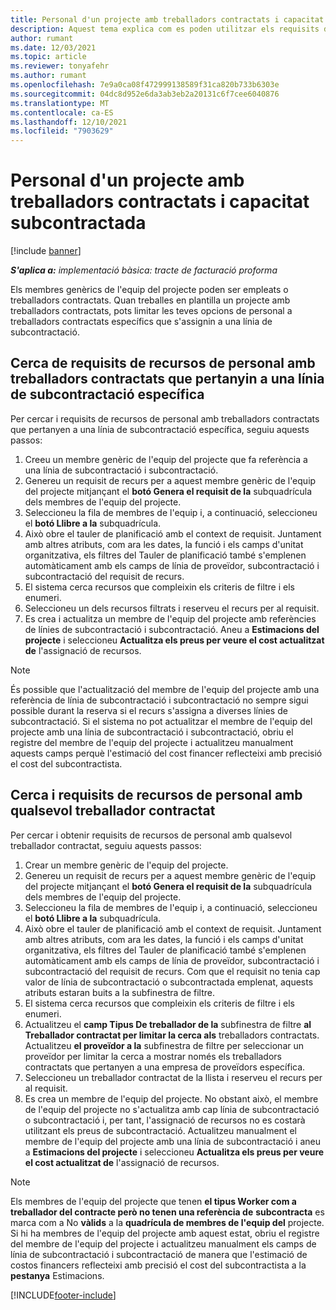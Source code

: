 ```yaml
---
title: Personal d'un projecte amb treballadors contractats i capacitat subcontractada
description: Aquest tema explica com es poden utilitzar els requisits del projecte mitjançant treballadors contractats o capacitat subcontractada a Microsoft Dynamics 365 Project Operations.
author: rumant
ms.date: 12/03/2021
ms.topic: article
ms.reviewer: tonyafehr
ms.author: rumant
ms.openlocfilehash: 7e9a0ca08f472999138589f31ca820b733b6303e
ms.sourcegitcommit: 04dc8d952e6da3ab3eb2a20131c6f7cee6040876
ms.translationtype: MT
ms.contentlocale: ca-ES
ms.lasthandoff: 12/10/2021
ms.locfileid: "7903629"
---
```

# <a name="staffing-a-project-with-contract-workers-and-subcontracted-capacity"></a>Personal d'un projecte amb treballadors contractats i capacitat subcontractada

[!include [banner](../../includes/dataverse-preview.md)]

_**S'aplica a:** implementació bàsica: tracte de facturació proforma_

Els membres genèrics de l'equip del projecte poden ser empleats o treballadors contractats. Quan treballes en plantilla un projecte amb treballadors contractats, pots limitar les teves opcions de personal a treballadors contractats específics que s'assignin a una línia de subcontractació. 

## <a name="search-for-staff-resource-requirements-with-contract-workers-that-belong-to-a-specific-subcontract-line"></a>Cerca de requisits de recursos de personal amb treballadors contractats que pertanyin a una línia de subcontractació específica

Per cercar i requisits de recursos de personal amb treballadors contractats que pertanyen a una línia de subcontractació específica, seguiu aquests passos:

1. Creeu un membre genèric de l'equip del projecte que fa referència a una línia de subcontractació i subcontractació.
2. Genereu un requisit de recurs per a aquest membre genèric de l'equip del projecte mitjançant el **botó Genera el requisit de la** subquadrícula dels membres de l'equip del projecte.
3. Seleccioneu la fila de membres de l'equip i, a continuació, seleccioneu el **botó Llibre a la** subquadrícula. 
4. Això obre el tauler de planificació amb el context de requisit. Juntament amb altres atributs, com ara les dates, la funció i els camps d'unitat organitzativa, els filtres del Tauler de planificació també s'emplenen automàticament amb els camps de línia de proveïdor, subcontractació i subcontractació del requisit de recurs.
5. El sistema cerca recursos que compleixin els criteris de filtre i els enumeri. 
6. Seleccioneu un dels recursos filtrats i reserveu el recurs per al requisit. 
7. Es crea i actualitza un membre de l'equip del projecte amb referències de línies de subcontractació i subcontractació. Aneu a **Estimacions del projecte** i seleccioneu **Actualitza els preus per veure el cost actualitzat de** l'assignació de recursos. 

> [!NOTE]
> És possible que l'actualització del membre de l'equip del projecte amb una referència de línia de subcontractació i subcontractació no sempre sigui possible durant la reserva si el recurs s'assigna a diverses línies de subcontractació. Si el sistema no pot actualitzar el membre de l'equip del projecte amb una línia de subcontractació i subcontractació, obriu el registre del membre de l'equip del projecte i actualitzeu manualment aquests camps perquè l'estimació del cost financer reflecteixi amb precisió el cost del subcontractista.

## <a name="search-for-and-staff-resource-requirements-with-any-contract-worker"></a>Cerca i requisits de recursos de personal amb qualsevol treballador contractat

Per cercar i obtenir requisits de recursos de personal amb qualsevol treballador contractat, seguiu aquests passos:

1. Crear un membre genèric de l'equip del projecte.
2. Genereu un requisit de recurs per a aquest membre genèric de l'equip del projecte mitjançant el **botó Genera el requisit de la** subquadrícula dels membres de l'equip del projecte.
3. Seleccioneu la fila de membres de l'equip i, a continuació, seleccioneu el **botó Llibre a la** subquadrícula. 
4. Això obre el tauler de planificació amb el context de requisit. Juntament amb altres atributs, com ara les dates, la funció i els camps d'unitat organitzativa, els filtres del Tauler de planificació també s'emplenen automàticament amb els camps de línia de proveïdor, subcontractació i subcontractació del requisit de recurs. Com que el requisit no tenia cap valor de línia de subcontractació o subcontractada emplenat, aquests atributs estaran buits a la subfinestra de filtre.
5. El sistema cerca recursos que compleixin els criteris de filtre i els enumeri.
6. Actualitzeu el **camp Tipus De treballador de la** subfinestra de filtre **al Treballador contractat per limitar la cerca als** treballadors contractats. Actualitzeu **el proveïdor a la** subfinestra de filtre per seleccionar un proveïdor per limitar la cerca a mostrar només els treballadors contractats que pertanyen a una empresa de proveïdors específica.
7. Seleccioneu un treballador contractat de la llista i reserveu el recurs per al requisit.
8. Es crea un membre de l'equip del projecte. No obstant això, el membre de l'equip del projecte no s'actualitza amb cap línia de subcontractació o subcontractació i, per tant, l'assignació de recursos no es costarà utilitzant els preus de subcontractació. Actualitzeu manualment el membre de l'equip del projecte amb una línia de subcontractació i aneu a **Estimacions del projecte** i seleccioneu **Actualitza els preus per veure el cost actualitzat de** l'assignació de recursos.

> [!NOTE]
> Els membres de l'equip del projecte que tenen **el tipus Worker com a treballador del contracte però no tenen una referència de** **subcontracta** es marca com a No **vàlids** a la **quadrícula de membres de l'equip del** projecte. Si hi ha membres de l'equip del projecte amb aquest estat, obriu el registre del membre de l'equip del projecte i actualitzeu manualment els camps de línia de subcontractació i subcontractació de manera que l'estimació de costos financers reflecteixi amb precisió el cost del subcontractista a la **pestanya** Estimacions. 


[!INCLUDE[footer-include](../../includes/footer-banner.md)]

